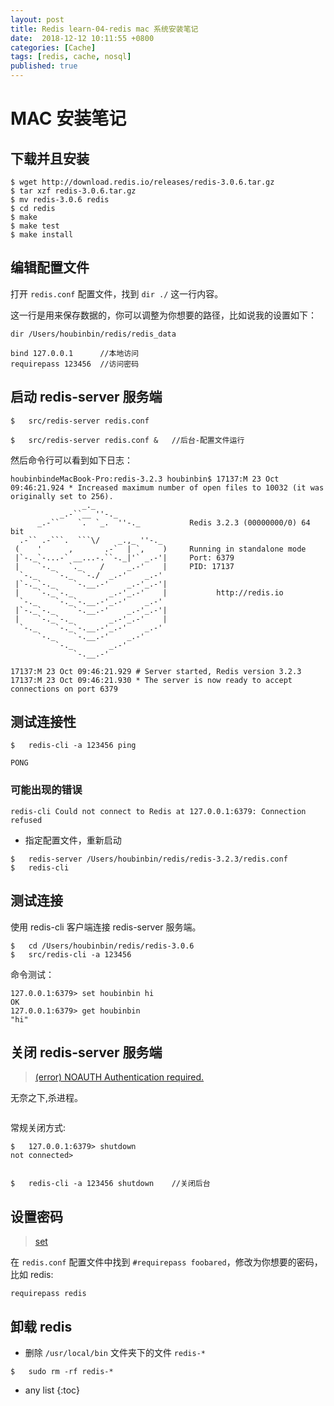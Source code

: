 ```yaml
---
layout: post
title: Redis learn-04-redis mac 系统安装笔记
date:  2018-12-12 10:11:55 +0800
categories: [Cache]
tags: [redis, cache, nosql]
published: true
---
```

# MAC 安装笔记

## 下载并且安装

```
$ wget http://download.redis.io/releases/redis-3.0.6.tar.gz
$ tar xzf redis-3.0.6.tar.gz
$ mv redis-3.0.6 redis
$ cd redis
$ make
$ make test
$ make install
```

## 编辑配置文件

打开 `redis.conf` 配置文件，找到 `dir ./` 这一行内容。

这一行是用来保存数据的，你可以调整为你想要的路径，比如说我的设置如下：

```
dir /Users/houbinbin/redis/redis_data

bind 127.0.0.1      //本地访问
requirepass 123456  //访问密码
```

## 启动 redis-server 服务端

```
$   src/redis-server redis.conf

$   src/redis-server redis.conf &   //后台-配置文件运行
```

然后命令行可以看到如下日志：

```
houbinbindeMacBook-Pro:redis-3.2.3 houbinbin$ 17137:M 23 Oct 09:46:21.924 * Increased maximum number of open files to 10032 (it was originally set to 256).
                _._
           _.-``__ ''-._
      _.-``    `.  `_.  ''-._           Redis 3.2.3 (00000000/0) 64 bit
  .-`` .-```.  ```\/    _.,_ ''-._
 (    '      ,       .-`  | `,    )     Running in standalone mode
 |`-._`-...-` __...-.``-._|'` _.-'|     Port: 6379
 |    `-._   `._    /     _.-'    |     PID: 17137
  `-._    `-._  `-./  _.-'    _.-'
 |`-._`-._    `-.__.-'    _.-'_.-'|
 |    `-._`-._        _.-'_.-'    |           http://redis.io
  `-._    `-._`-.__.-'_.-'    _.-'
 |`-._`-._    `-.__.-'    _.-'_.-'|
 |    `-._`-._        _.-'_.-'    |
  `-._    `-._`-.__.-'_.-'    _.-'
      `-._    `-.__.-'    _.-'
          `-._        _.-'
              `-.__.-'

17137:M 23 Oct 09:46:21.929 # Server started, Redis version 3.2.3
17137:M 23 Oct 09:46:21.930 * The server is now ready to accept connections on port 6379
```

## 测试连接性

```
$   redis-cli -a 123456 ping

PONG
```

### 可能出现的错误

```
redis-cli Could not connect to Redis at 127.0.0.1:6379: Connection refused
```

- 指定配置文件，重新启动

```
$   redis-server /Users/houbinbin/redis/redis-3.2.3/redis.conf
$   redis-cli
```

## 测试连接

使用 redis-cli 客户端连接 redis-server 服务端。

```
$   cd /Users/houbinbin/redis/redis-3.0.6
$   src/redis-cli -a 123456
```

命令测试：

```
127.0.0.1:6379> set houbinbin hi
OK
127.0.0.1:6379> get houbinbin
"hi"
```

## 关闭 redis-server 服务端

> [(error) NOAUTH Authentication required.](http://www.mamicode.com/info-detail-1610601.html)

无奈之下,杀进程。

```

```

常规关闭方式:

```
$   127.0.0.1:6379> shutdown
not connected>


$   redis-cli -a 123456 shutdown    //关闭后台
```

## 设置密码

> [set](http://blog.csdn.net/zyz511919766/article/details/42268219)

在 `redis.conf` 配置文件中找到 `#requirepass foobared`，修改为你想要的密码，比如 redis:

```
requirepass redis
```

## 卸载  redis

- 删除 ```/usr/local/bin``` 文件夹下的文件 `redis-*`

```
$   sudo rm -rf redis-*
```

* any list
{:toc}